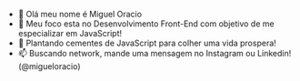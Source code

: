 - 👋 Olá meu nome é Miguel Oracio
- 👀 Meu foco esta no Desenvolvimento Front-End com objetivo de me especializar em JavaScript!
- 🌱 Plantando cementes de JavaScript para colher uma vida prospera! 
- 📫 Buscando network, mande uma mensagem no Instagram ou Linkedin! (@migueloracio)
